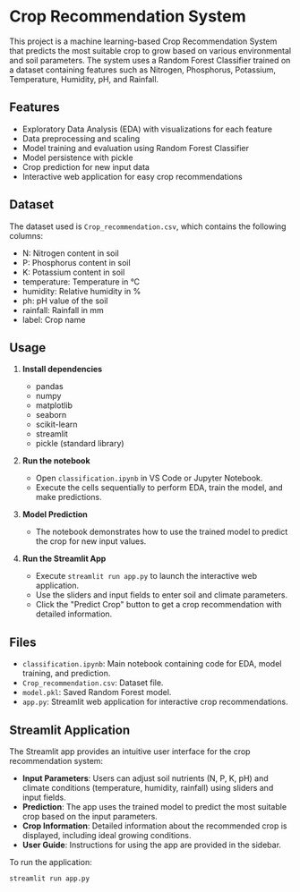 # Crop Recommendation System

This project is a machine learning-based Crop Recommendation System that predicts the most suitable crop to grow based on various environmental and soil parameters. The system uses a Random Forest Classifier trained on a dataset containing features such as Nitrogen, Phosphorus, Potassium, Temperature, Humidity, pH, and Rainfall.

## Features
- Exploratory Data Analysis (EDA) with visualizations for each feature
- Data preprocessing and scaling
- Model training and evaluation using Random Forest Classifier
- Model persistence with pickle
- Crop prediction for new input data
- Interactive web application for easy crop recommendations

## Dataset
The dataset used is `Crop_recommendation.csv`, which contains the following columns:
- N: Nitrogen content in soil
- P: Phosphorus content in soil
- K: Potassium content in soil
- temperature: Temperature in °C
- humidity: Relative humidity in %
- ph: pH value of the soil
- rainfall: Rainfall in mm
- label: Crop name

## Usage
1. **Install dependencies**
   - pandas
   - numpy
   - matplotlib
   - seaborn
   - scikit-learn
   - streamlit
   - pickle (standard library)

2. **Run the notebook**
   - Open `classification.ipynb` in VS Code or Jupyter Notebook.
   - Execute the cells sequentially to perform EDA, train the model, and make predictions.

3. **Model Prediction**
   - The notebook demonstrates how to use the trained model to predict the crop for new input values.

4. **Run the Streamlit App**
   - Execute `streamlit run app.py` to launch the interactive web application.
   - Use the sliders and input fields to enter soil and climate parameters.
   - Click the "Predict Crop" button to get a crop recommendation with detailed information.

## Files
- `classification.ipynb`: Main notebook containing code for EDA, model training, and prediction.
- `Crop_recommendation.csv`: Dataset file.
- `model.pkl`: Saved Random Forest model.
- `app.py`: Streamlit web application for interactive crop recommendations.

## Streamlit Application

The Streamlit app provides an intuitive user interface for the crop recommendation system:

- **Input Parameters**: Users can adjust soil nutrients (N, P, K, pH) and climate conditions (temperature, humidity, rainfall) using sliders and input fields.
- **Prediction**: The app uses the trained model to predict the most suitable crop based on the input parameters.
- **Crop Information**: Detailed information about the recommended crop is displayed, including ideal growing conditions.
- **User Guide**: Instructions for using the app are provided in the sidebar.

To run the application:
```
streamlit run app.py
```


